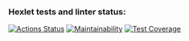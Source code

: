 ### Hexlet tests and linter status:
[![Actions Status](https://github.com/vladshal/frontend-project-46/workflows/hexlet-check/badge.svg)](https://github.com/vladshal/frontend-project-46/actions)
[![Maintainability](https://api.codeclimate.com/v1/badges/56d62601621fe01479f5/maintainability)](https://codeclimate.com/github/vladshal/frontend-project-46/maintainability)
[![Test Coverage](https://api.codeclimate.com/v1/badges/56d62601621fe01479f5/test_coverage)](https://codeclimate.com/github/vladshal/frontend-project-46/test_coverage)
